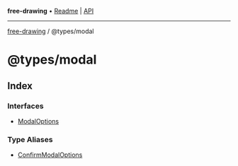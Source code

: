 **free-drawing** • [Readme](../../README.md) \| [API](../../modules.md)

***

[free-drawing](../../README.md) / @types/modal

# @types/modal

## Index

### Interfaces

- [ModalOptions](interfaces/ModalOptions.md)

### Type Aliases

- [ConfirmModalOptions](type-aliases/ConfirmModalOptions.md)
